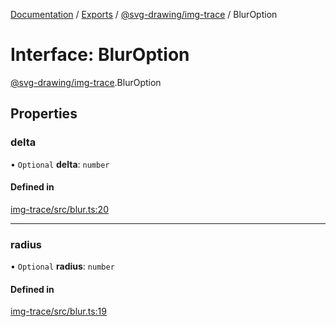 [Documentation](../README.md) / [Exports](../modules.md) / [@svg-drawing/img-trace](../modules/svg_drawing_img_trace.md) / BlurOption

# Interface: BlurOption

[@svg-drawing/img-trace](../modules/svg_drawing_img_trace.md).BlurOption

## Properties

### delta

• `Optional` **delta**: `number`

#### Defined in

[img-trace/src/blur.ts:20](https://github.com/kmkzt/svg-drawing/blob/aa15570/packages/img-trace/src/blur.ts#L20)

___

### radius

• `Optional` **radius**: `number`

#### Defined in

[img-trace/src/blur.ts:19](https://github.com/kmkzt/svg-drawing/blob/aa15570/packages/img-trace/src/blur.ts#L19)
